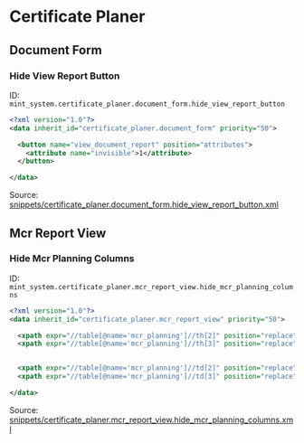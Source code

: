 # Certificate Planer
## Document Form  
### Hide View Report Button  
ID: `mint_system.certificate_planer.document_form.hide_view_report_button`  
```xml
<?xml version="1.0"?>
<data inherit_id="certificate_planer.document_form" priority="50">

  <button name="view_document_report" position="attributes">
    <attribute name="invisible">1</attribute>
  </button>

</data>

```
Source: [snippets/certificate_planer.document_form.hide_view_report_button.xml](https://github.com/Mint-System/Odoo-Build/tree/16.0/snippets/certificate_planer.document_form.hide_view_report_button.xml)

## Mcr Report View  
### Hide Mcr Planning Columns  
ID: `mint_system.certificate_planer.mcr_report_view.hide_mcr_planning_columns`  
```xml
<?xml version="1.0"?>
<data inherit_id="certificate_planer.mcr_report_view" priority="50">

  <xpath expr="//table[@name='mcr_planning']//th[2]" position="replace" />
  <xpath expr="//table[@name='mcr_planning']//th[3]" position="replace" />


  <xpath expr="//table[@name='mcr_planning']//td[2]" position="replace" />
  <xpath expr="//table[@name='mcr_planning']//td[3]" position="replace" />

</data>

```
Source: [snippets/certificate_planer.mcr_report_view.hide_mcr_planning_columns.xml](https://github.com/Mint-System/Odoo-Build/tree/16.0/snippets/certificate_planer.mcr_report_view.hide_mcr_planning_columns.xml)


